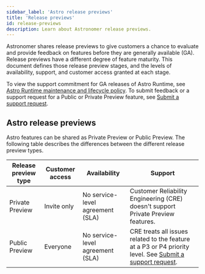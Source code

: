 ```yaml
---
sidebar_label: 'Astro release previews'
title: 'Release previews'
id: release-previews
description: Learn about Astronomer release previews.
---
```


Astronomer shares release previews to give customers a chance to evaluate and provide feedback on features before they are generally available (GA). Release previews have a different degree of feature maturity. This document defines those release preview stages, and the levels of availability, support, and customer access granted at each stage.

To view the support commitment for GA releases of Astro Runtime, see [Astro Runtime maintenance and lifecycle policy](runtime-version-lifecycle-policy.md). To submit feedback or a support request for a Public or Private Preview feature, see [Submit a support request](astro-support.md).

## Astro release previews

Astro features can be shared as Private Preview or Public Preview. The following table describes the differences between the different release preview types.

| Release preview type | Customer access | Availability                     | Support                                                                                                                                                                                                   |
| -------------------- | --------------- | -------------------------------- | --------------------------------------------------------------------------------------------------------------------------------------------------------------------------------------------------------- |
| Private Preview      | Invite only     | No service-level agreement (SLA) | Customer Reliability Engineering (CRE) doesn't support Private Preview features.                                                                                                                          |
| Public Preview       | Everyone        | No service-level agreement (SLA) | CRE treats all issues related to the feature at a P3 or P4 priority level. See [Submit a support request](https://docs.astronomer.io/astro/astro-support#best-practices-for-support-request-submissions). |